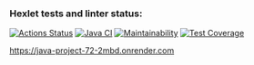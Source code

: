 ### Hexlet tests and linter status:
[![Actions Status](https://github.com/maximl93/java-project-72/actions/workflows/hexlet-check.yml/badge.svg)](https://github.com/maximl93/java-project-72/actions)
[![Java CI](https://github.com/maximl93/java-project-72/actions/workflows/build.yml/badge.svg)](https://github.com/maximl93/java-project-72/actions/workflows/build.yml)
[![Maintainability](https://api.codeclimate.com/v1/badges/59eddfcfe33c2dac6e38/maintainability)](https://codeclimate.com/github/maximl93/java-project-72/maintainability)
[![Test Coverage](https://api.codeclimate.com/v1/badges/59eddfcfe33c2dac6e38/test_coverage)](https://codeclimate.com/github/maximl93/java-project-72/test_coverage)


https://java-project-72-2mbd.onrender.com
